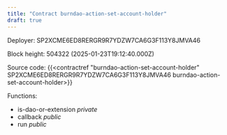 ```yaml
---
title: "Contract burndao-action-set-account-holder"
draft: true
---
```

Deployer: SP2XCME6ED8RERGR9R7YDZW7CA6G3F113Y8JMVA46


 



Block height: 504322 (2025-01-23T19:12:40.000Z)

Source code: {{<contractref "burndao-action-set-account-holder" SP2XCME6ED8RERGR9R7YDZW7CA6G3F113Y8JMVA46 burndao-action-set-account-holder>}}

Functions:

* is-dao-or-extension _private_
* callback _public_
* run _public_

